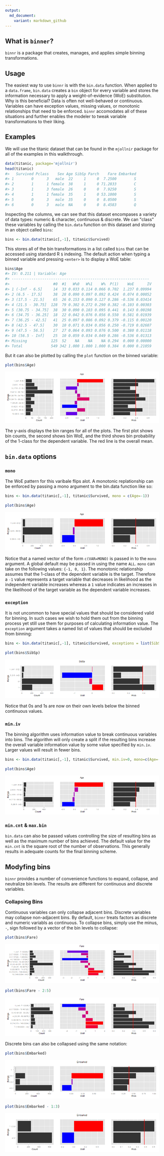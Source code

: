 ```yaml
---
output:
  md_document:
    variant: markdown_github
---
```


<!-- README.md is generated from README.Rmd. Please edit that file -->



## What is `binner`?
`binnr` is a package that creates, manages, and applies simple binning
transformations.

## Usage
The easiest way to use `binnr` is with the `bin.data` function. When applied to 
a `data.frame`, `bin.data` creates a `bin` object for every variable and stores
the information necessary to apply a weight-of-evidence (WoE) substitution. Why
is this beneficial? Data is often not well-behaved or continuous. Variables can 
have exception values, missing values, or monotonic relationships that need to
be enforced. `binnr` accomodates all of these situations and further enables the
modeler to tweak variable transformations to their liking.

## Examples
We will use the titanic dataset that can be found in the `mjollnir` package for
all of the examples in this walkthrough.


```r
data(titanic, package='mjollnir')
head(titanic)
#>   Survived Pclass    Sex Age SibSp Parch    Fare Embarked
#> 1        0      3   male  22     1     0  7.2500        S
#> 2        1      1 female  38     1     0 71.2833        C
#> 3        1      3 female  26     0     0  7.9250        S
#> 4        1      1 female  35     1     0 53.1000        S
#> 5        0      3   male  35     0     0  8.0500        S
#> 6        0      3   male  NA     0     0  8.4583        Q
```

Inspecting the columns, we can see that this dataset encompases a variety
of data types: numeric & character, continuous & discrete. We can "class" these
variables by calling the `bin.data` function on this dataset and storing in
an object called `bins`:


```r
bins <- bin.data(titanic[,-1], titanic$Survived)
```

This stores all of the bin transformations in a list called `bins` that can be
accessed using standard R `$` indexing. The default action when typing a binned
variable and pressing `<enter>` is to display a WoE table:


```r
bins$Age
#> IV: 0.211 | Variable: Age
#> ---------------------------------------------------------------
#>                    #0  #1   W%0   W%1    W%  P(1)    WoE      IV
#> 1 (-Inf - 6.5]     14  33 0.033 0.114 0.066 0.702  1.237 0.09994
#> 2 (6.5 - 17.5]     38  28 0.090 0.097 0.092 0.424  0.074 0.00052
#> 3 (17.5 - 21.5]    65  26 0.153 0.090 0.127 0.286 -0.536 0.03414
#> 4 (21.5 - 30.75]  128  79 0.302 0.272 0.290 0.382 -0.103 0.00303
#> 5 (30.75 - 34.75]  38  30 0.090 0.103 0.095 0.441  0.143 0.00198
#> 6 (34.75 - 36.25]  18  22 0.042 0.076 0.056 0.550  0.581 0.01939
#> 7 (36.25 - 42.5]   41  25 0.097 0.086 0.092 0.379 -0.115 0.00120
#> 8 (42.5 - 47.5]    30  10 0.071 0.034 0.056 0.250 -0.719 0.02607
#> 9 (47.5 - 56.5]    27  27 0.064 0.093 0.076 0.500  0.380 0.01118
#> 10 (56.5 - Inf]    25  10 0.059 0.034 0.049 0.286 -0.536 0.01313
#> Missing           125  52    NA    NA    NA 0.294  0.000 0.00000
#> Total             549 342 1.000 1.000 1.000 0.384  0.000 0.21059
```

But it can also be plotted by calling the `plot` function on the binned variable:

```r
plot(bins$Age)
```

![plot of chunk unnamed-chunk-5](README-unnamed-chunk-5-1.png) 

The y-axis displays the bin ranges for all of the plots. The first plot shows
bin counts, the second shows bin WoE, and the third shows bin probability of the
1-class for the dependent variable. The red line is the overall mean.

## `bin.data` options

### `mono`
The WoE  pattern for this varibale flips alot. A monotonic replationship can be
enforced by passing a mono argument to the bin.data function like so:


```r
bins <- bin.data(titanic[,-1], titanic$Survived, mono = c(Age=-1))
```


```r
plot(bins$Age)
```

![plot of chunk unnamed-chunk-7](README-unnamed-chunk-7-1.png) 

Notice that a named vector of the form `c(VAR=MONO)` is passed in to the `mono`
argument. A global default may be passed in using the name `ALL`. `mono` can
take on the following values: `{-1, 0, 1}`. The monotonic relationship assumes
that the 1-class of the dependent variable is the target. Therefore a `-1` value
represents a target variable that decreases in likelihood as the independent
variable increases whereas a `1` value indicates an increases in the likelihood
of the target variable as the dependent variable increases.

### `exception`

It is not uncommon to have special values that should be considered valid for
binning. In such cases we wish to hold them out from the binning process yet
still use them for purposes of calculating information value. The `exception`
argument takes a named list of values that should be excluded from binning:


```r
bins <- bin.data(titanic[,-1], titanic$Survived, exceptions = list(SibSp=c(0,1)))
```

```r
plot(bins$SibSp)
```

![plot of chunk unnamed-chunk-9](README-unnamed-chunk-9-1.png) 

Notice that 0s and 1s are now on their own levels below the binned continuous
values. 

### `min.iv`

The binning algorithm uses information value to break continuous variables into 
bins. The algorithm will only create a split if the resulting bins increase the 
overall variable information value by some value specified by `min.iv`. Larger
values will result in fewer bins.


```r
bins <- bin.data(titanic[,-1], titanic$Survived, min.iv=0, mono=c(Age=-1))
```

```r
plot(bins$Age)
```

![plot of chunk unnamed-chunk-11](README-unnamed-chunk-11-1.png) 

### `min.cnt` & `max.bin`

`bin.data` can also be passed values controlling the size of resulting bins as
well as the maximum number of bins achieved. The default value for the `min.cnt`
is the square root of the number of observations. This generally results in 
adequate counts for the final binning scheme.

## Modyfing bins

`binnr` provides a number of convenience functions to expand, collapse, and
neutralize bin levels. The results are different for continuous and discrete
variables.

### Collapsing Bins

Continuous variables can only collapse adjacent bins. Discrete variables may
collapse non-adjacent bins. By default, `binnr` treats factors as discrete and
numeric variabls as continuous. To collapse bins, simply use the minus, `-`,
sign followed by a vector of the bin levels to collapse:


```r
plot(bins$Fare)
```

![plot of chunk unnamed-chunk-12](README-unnamed-chunk-12-1.png) 

```r
plot(bins$Fare - 2:5)
```

![plot of chunk unnamed-chunk-12](README-unnamed-chunk-12-2.png) 

Discrete bins can also be collapsed using the same notation:


```r
plot(bins$Embarked)
```

![plot of chunk unnamed-chunk-13](README-unnamed-chunk-13-1.png) 

```r
plot(bins$Embarked - 1:3)
```

![plot of chunk unnamed-chunk-13](README-unnamed-chunk-13-2.png) 





